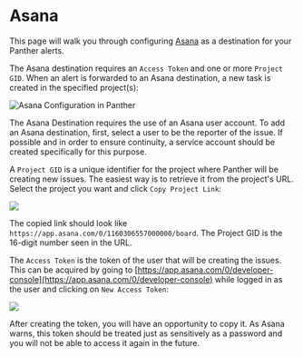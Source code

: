 # Asana

This page will walk you through configuring [Asana](https://asana.com) as a destination for your Panther alerts.

The Asana destination requires an `Access Token` and one or more `Project GID`. When an alert is forwarded to an Asana destination, a new task is created in the specified project(s):

![Asana Configuration in Panther](<../../../.gitbook/assets/asana-panther (7) (7) (9) (9) (5).png>)

The Asana Destination requires the use of an Asana user account. To add an Asana destination, first, select a user to be the reporter of the issue. If possible and in order to ensure continuity, a service account should be created specifically for this purpose.

A `Project GID` is a unique identifier for the project where Panther will be creating new issues. The easiest way is to retrieve it from the project's URL. Select the project you want and click `Copy Project Link`:

![](<../../../.gitbook/assets/asana1 (9) (12) (3) (2).png>)

The copied link should look like `https://app.asana.com/0/1160306557000000/board`. The Project GID is the 16-digit number seen in the URL.

The `Access Token` is the token of the user that will be creating the issues. This can be acquired by going to [https://app.asana.com/0/developer-console](https://app.asana.com/0/developer-console) while logged in as the user and clicking on `New Access Token`:

![](<../../../.gitbook/assets/asana2 (9) (12) (2) (1) (14).png>)

After creating the token, you will have an opportunity to copy it. As Asana warns, this token should be treated just as sensitively as a password and you will not be able to access it again in the future.
